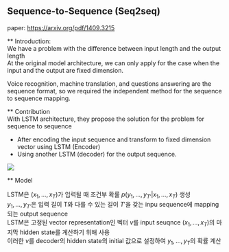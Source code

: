 

## Sequence-to-Sequence (Seq2seq)

paper: https://arxiv.org/pdf/1409.3215</br>

** Introduction:</br> 
We have a problem with the difference between input length and the output length </br>
At the original model architecture, we can only apply for the case when the input and the output are fixed dimension.</br>

Voice recognition, machine translation, and questions answering are the sequence format, so we required the independent method for the sequence to sequence mapping.</br>

** Contribution</br>
With LSTM architecture, they propose the solution for the problem for sequence to sequence</br>

- After encoding the input sequence and transform to fixed dimension vector using LSTM (Encoder)</br>
- Using another LSTM (decoder) for the output sequence.</br>

![](https://miro.medium.com/v2/resize:fit:4800/format:webp/1*0hNJAH3xgW_6smcsz0vaWw.png)

** Model

LSTM은 $(x_1, ..., x_T)$가 입력될 때 조건부 확률 $p(y_1, ..., y_{T'}|x_1, ..., x_T)$ 생성 <br>
$y_1, ..., y_{T'}$은 입력 길이 T와 다를 수 있는 길이 $T'$을 갖는 inpu sequence에 mapping되는 output sequence <br>
LSTM은 고정된 vector representation인 벡터 $v$를 input seuqnce $(x_1, ..., x_T)$의 마지막 hidden state를 계산하기 위해 사용 <br>
이러한 $v$를 decoder의 hidden state의 initial 값으로 설정하여 $y_1, ..., y_T$의 확률 계산



